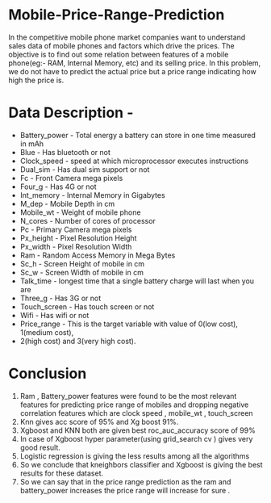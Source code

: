 # Mobile-Price-Range-Prediction
In the competitive mobile phone market companies want to understand sales data of mobile phones and factors which drive the prices. The objective is to find out some relation between features of a mobile phone(eg:- RAM, Internal Memory, etc) and its selling price. In this problem, we do not have to predict the actual price but a price range indicating how high the price is.
# Data Description -
* Battery_power - Total energy a battery can store in one time measured in mAh
* Blue - Has bluetooth or not
* Clock_speed - speed at which microprocessor executes instructions
* Dual_sim - Has dual sim support or not
* Fc - Front Camera mega pixels
* Four_g - Has 4G or not
* Int_memory - Internal Memory in Gigabytes
* M_dep - Mobile Depth in cm
* Mobile_wt - Weight of mobile phone
* N_cores - Number of cores of processor
* Pc - Primary Camera mega pixels
* Px_height - Pixel Resolution Height
* Px_width - Pixel Resolution Width
* Ram - Random Access Memory in Mega Bytes
* Sc_h - Screen Height of mobile in cm
* Sc_w - Screen Width of mobile in cm
* Talk_time - longest time that a single battery charge will last when you are
* Three_g - Has 3G or not
* Touch_screen - Has touch screen or not
* Wifi - Has wifi or not
* Price_range - This is the target variable with value of 0(low cost), 1(medium cost),
* 2(high cost) and 3(very high cost).
# Conclusion
1.   Ram , Battery_power features were found to be the most relevant features for predicting price range of mobiles and dropping negative correlation features which are clock speed , mobile_wt , touch_screen
2.   Knn gives acc score of 95% and Xg boost 91%.
3.  Xgboost and KNN both are given best roc_auc_accuracy score of 99%
4.  In case of Xgboost hyper parameter(using grid_search cv ) gives very good result.
5.  Logistic regression is giving the less results among all the algorithms
6.  So we conclude that kneighbors classifier and Xgboost is giving the best results for these dataset.
7.  So we can say that in the price range prediction as the ram and battery_power increases the price range will increase for sure .
